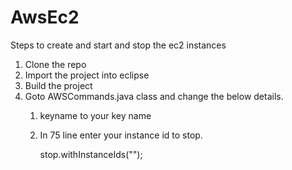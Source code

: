 # AwsEc2

Steps to create and start and stop the ec2 instances

1. Clone the repo
2. Import the project into eclipse
3. Build the project
4. Goto AWSCommands.java class and change the below details.  
    1. keyname to your key name
    2. In 75 line enter your instance id to stop.
        
        stop.withInstanceIds("");
        
